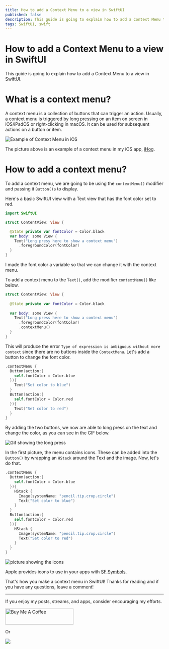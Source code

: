 ```yaml
---
title: How to add a Context Menu to a view in SwiftUI
published: false
description: This guide is going to explain how to add a Context Menu to a view in SwiftUI.
tags: SwiftUI, swift
---
```


# How to add a Context Menu to a view in SwiftUI

This guide is going to explain how to add a Context Menu to a view in SwiftUI.

# What is a context menu?

A context menu is a collection of buttons that can trigger an action. Usually, a context menu is triggered by long pressing on an item on screen in iOS/iPadOS or right-clicking in macOS. It can be used for subsequent actions on a button or item.

![Example of Context Menu in iOS](https://github.com/maeganjwilson/swiftui-examples/blob/master/contextmenu/images/example-1.png?raw=true)

The picture above is an example of a context menu in my iOS app, [iHog](https://ihogapp.com/).


# How to add a context menu?

To add a context menu, we are going to be using the `contextMenu()` modifier and passing it `Button()`s to display.

Here's a basic SwiftUI view with a Text view that has the font color set to red.

```swift
import SwiftUI

struct ContentView: View {

  @State private var fontColor = Color.black
  var body: some View {
    Text("Long press here to show a context menu")
      .foregroundColor(fontColor)
  }
}
```

I made the font color a variable so that we can change it with the context menu.


To add a context menu to the `Text()`, add the modifier `contextMenu()` like below.

```swift
struct ContentView: View {
 
  @State private var fontColor = Color.black
  
  var body: some View {
    Text("Long press here to show a context menu")
      .foregroundColor(fontColor)
      .contextMenu()
  }
}
```

This will produce the error `Type of expression is ambiguous without more context` since there are no buttons inside the `ContextMenu`. Let's add a button to change the font color.

```swift
.contextMenu {
  Button(action:{
    self.fontColor = Color.blue
  }){
    Text("Set color to blue")
  }
  Button(action:{
    self.fontColor = Color.red
  }){
    Text("Set color to red")
  }
}
```

By adding the two buttons, we now are able to long press on the text and change the color, as you can see in the GIF below.

![Gif showing the long press](https://github.com/maeganjwilson/swiftui-examples/blob/master/contextmenu/images/example-2.gif?raw=true)

In the first picture, the menu contains icons. These can be added into the `Button()` by wrapping an `HStack` around the Text and the image. Now, let's do that. 

```swift
.contextMenu {
  Button(action:{
    self.fontColor = Color.blue
  }){
    HStack {
      Image(systemName: "pencil.tip.crop.circle")
      Text("Set color to blue")
    }
  }
  Button(action:{
    self.fontColor = Color.red
  }){
    HStack {
      Image(systemName: "pencil.tip.crop.circle")
      Text("Set color to red")
    }
  }
}

```

![picture showing the icons](https://github.com/maeganjwilson/swiftui-examples/blob/master/contextmenu/images/example-3.png?raw=true)

Apple provides icons to use in your apps with [SF Symbols](https://developer.apple.com/design/human-interface-guidelines/sf-symbols/overview/).

That's how you make a context menu in SwiftUI! Thanks for reading and if you have any questions, leave a comment!


---

If you enjoy my posts, streams, and apps, consider encouraging my efforts.

<a href="https://www.buymeacoffee.com/appsbymw" target="_blank"><img src="https://cdn.buymeacoffee.com/buttons/arial-blue.png" alt="Buy Me A Coffee" style="height: 51px !important;width: 217px !important;" ></a>

Or

[![](https://github.com/maeganjwilson/appsbymwblog/blob/master/static/images/patron.png?raw=true)](https://www.patreon.com/appsbymw)